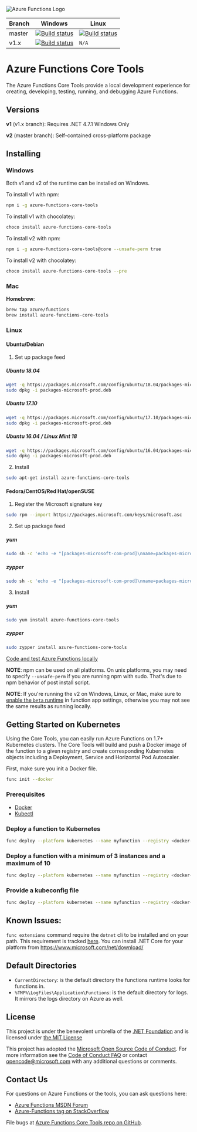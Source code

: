 ﻿![Azure Functions Logo](https://raw.githubusercontent.com/Azure/azure-functions-cli/master/src/Azure.Functions.Cli/npm/assets/azure-functions-logo-color-raster.png)

|Branch|Windows|Linux
|---|---|---|
|master|[![Build status](https://ci.appveyor.com/api/projects/status/max86pwo54y44j36/branch/master?svg=true)](https://ci.appveyor.com/project/appsvc/azure-functions-cli/branch/master)| [![Build status](https://ci.appveyor.com/api/projects/status/m950ifgopq49l7gw?svg=true)](https://ci.appveyor.com/project/appsvc/azure-functions-core-tools)|
|v1.x|[![Build status](https://ci.appveyor.com/api/projects/status/max86pwo54y44j36/branch/v1.x?svg=true)](https://ci.appveyor.com/project/appsvc/azure-functions-cli/branch/v1.x)| `N/A`|

# Azure Functions Core Tools

The Azure Functions Core Tools provide a local development experience for creating, developing, testing, running, and debugging Azure Functions.

## Versions

**v1** (v1.x branch): Requires .NET 4.7.1 Windows Only

**v2** (master branch): Self-contained cross-platform package

## Installing

### Windows

Both v1 and v2 of the runtime can be installed on Windows.

To install v1 with npm:

```bash
npm i -g azure-functions-core-tools
```

To install v1 with chocolatey:

```bash
choco install azure-functions-core-tools
```

To install v2 with npm:

```bash
npm i -g azure-functions-core-tools@core --unsafe-perm true
```

To install v2 with chocolatey:

```bash
choco install azure-functions-core-tools --pre
```

### Mac

**Homebrew**:

```bash
brew tap azure/functions
brew install azure-functions-core-tools
```

### Linux

#### Ubuntu/Debian

1. Set up package feed
##### Ubuntu 18.04

```bash
wget -q https://packages.microsoft.com/config/ubuntu/18.04/packages-microsoft-prod.deb
sudo dpkg -i packages-microsoft-prod.deb
```

##### Ubuntu 17.10

```bash
wget -q https://packages.microsoft.com/config/ubuntu/17.10/packages-microsoft-prod.deb
sudo dpkg -i packages-microsoft-prod.deb
```

##### Ubuntu 16.04 / Linux Mint 18

```bash
wget -q https://packages.microsoft.com/config/ubuntu/16.04/packages-microsoft-prod.deb
sudo dpkg -i packages-microsoft-prod.deb
```

2. Install

```bash
sudo apt-get install azure-functions-core-tools
```

#### Fedora/CentOS/Red Hat/openSUSE

1. Register the Microsoft signature key

```bash
sudo rpm --import https://packages.microsoft.com/keys/microsoft.asc
```

2. Set up package feed
##### yum

```bash
sudo sh -c 'echo -e "[packages-microsoft-com-prod]\nname=packages-microsoft-com-prod \nbaseurl=https://packages.microsoft.com/yumrepos/microsoft-rhel7.3-prod\nenabled=1\ngpgcheck=1\ngpgkey=https://packages.microsoft.com/keys/microsoft.asc" > /etc/yum.repos.d/dotnetdev.repo'
```

##### zypper

```bash
sudo sh -c 'echo -e "[packages-microsoft-com-prod]\nname=packages-microsoft-com-prod \nbaseurl=https://packages.microsoft.com/yumrepos/microsoft-rhel7.3-prod\nenabled=1\ngpgcheck=1\ngpgkey=https://packages.microsoft.com/keys/microsoft.asc" > /etc/zypp/repos.d/dotnetdev.repo'
```

3. Install
##### yum

```bash
sudo yum install azure-functions-core-tools
```

##### zypper

```bash
sudo zypper install azure-functions-core-tools
```

[Code and test Azure Functions locally](https://docs.microsoft.com/en-us/azure/azure-functions/functions-run-local)

**NOTE**: npm can be used on all platforms. On unix platforms, you may need to specify `--unsafe-perm` if you are running npm with sudo. That's due to npm behavior of post install script.


**NOTE**: If you're running the v2 on Windows, Linux, or Mac, make sure to [enable the `beta` runtime](https://docs.microsoft.com/en-us/azure/azure-functions/functions-versions#target-the-version-20-runtime) in function app settings, otherwise you may not see the same results as running locally.

## Getting Started on Kubernetes

Using the Core Tools, you can easily run Azure Functions on 1.7+ Kubernetes clusters.
The Core Tools will build and push a Docker image of the function to a given registry and create corresponding Kubernetes objects including a Deployment, Service and Horizontal Pod Autoscaler.

First, make sure you init a Docker file.

```bash
func init --docker
```
### Prerequisites

* [Docker](https://docs.docker.com/install/)
* [Kubectl](https://kubernetes.io/docs/tasks/tools/install-kubectl/)

### Deploy a function to Kubernetes

```bash
func deploy --platform kubernetes --name myfunction --registry <docker-hub-id or registry-server>
```

### Deploy a function with a minimum of 3 instances and a maximum of 10

```bash
func deploy --platform kubernetes --name myfunction --registry <docker-hub-id or registry-server> --min 3 --max 10
```

### Provide a kubeconfig file

```bash
func deploy --platform kubernetes --name myfunction --registry <docker-hub-id or registry-server> --config /mypath/config
```

## Known Issues:

`func extensions` command require the `dotnet` cli to be installed and on your path. This requirement is tracked [here](https://github.com/Azure/azure-functions-core-tools/issues/367). You can install .NET Core for your platform from https://www.microsoft.com/net/download/

## Default Directories

* `CurrentDirectory`: is the default directory the functions runtime looks for functions in.
* `%TMP%\LogFiles\Application\Functions`: is the default directory for logs. It mirrors the logs directory on Azure as well.

## License

This project is under the benevolent umbrella of the [.NET Foundation](http://www.dotnetfoundation.org/) and is licensed under [the MIT License](LICENSE.txt)

This project has adopted the [Microsoft Open Source Code of Conduct](https://opensource.microsoft.com/codeofconduct/). For more information see the [Code of Conduct FAQ](https://opensource.microsoft.com/codeofconduct/faq/) or contact [opencode@microsoft.com](mailto:opencode@microsoft.com) with any additional questions or comments.

## Contact Us

For questions on Azure Functions or the tools, you can ask questions here:

- [Azure Functions MSDN Forum](https://social.msdn.microsoft.com/Forums/azure/en-US/home?forum=AzureFunctions)
- [Azure-Functions tag on StackOverflow](http://stackoverflow.com/questions/tagged/azure-functions)

File bugs at [Azure Functions Core Tools repo on GitHub](https://github.com/Azure/azure-functions-core-tools/issues).
